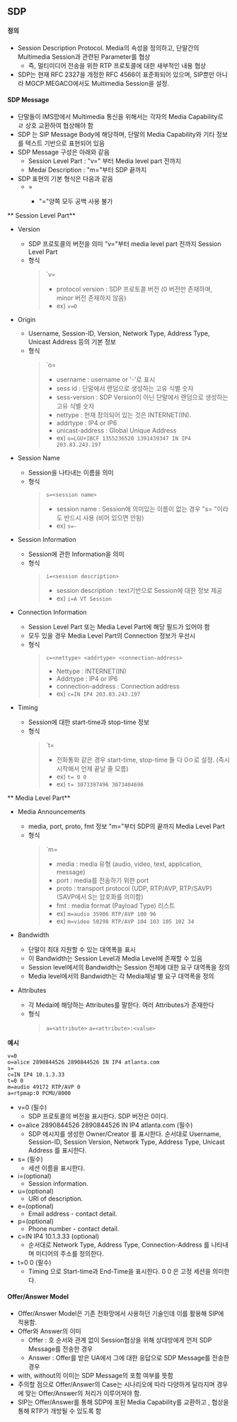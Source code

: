 ## SDP

#### **정의**
- Session Description Protocol. Media의 속성을 정의하고, 단말간의 Multimedia Session과 관련된 Parameter를 협상
  - 즉, 멀티미디어 전송을 위한 RTP 프로토콜에 대한 새부적인 내용 협상
- SDP는 현재 RFC 2327을 개정한 RFC 4566이 표준화되어 있으며, SIP뿐만 아니라 MGCP.MEGACO에서도 Multimedia Session을 설정.

#### **SDP Message**

- 단말들이 IMS망에서 Multimedia 통신을 위해서는 각자의 Media Capability르 ㄹ 상호 교환하여 협상해야 함
- SDP 는 SIP Message Body에 해당하며, 단말의 Media Capability와 기타 정보를 텍스트 기반으로 표현되어 있음
- SDP Message 구성은 아래와 같음
  - Session Level Part : "v=" 부터 Media level part 전까지
  - Medai Description : "m="부터 SDP 끝까지
- SDP 표현의 기본 형식은 다음과 같음
  - <type>=<value>
    - "="양쪽 모두 공백 사용 불가

** Session Level Part**
- Version
  - SDP 프로토콜의 버전을 의미 "v="부터 media level part 전까지 Session Level Part
  - 형식
    > `v=<protocol version>
    > - protocol version : SDP 프로토콜 버전 (0 버전만 존재하며, minor 버전 존재하지 않음)
    > - ex) `v=0`

- Origin
  - Username, Session-ID, Version, Network Type, Address Type, Unicast Address 등의 기본 정보
  - 형식
    > `o=<username> <sess id> <sess-version> <nettype> <unicast-address>
    > - username : username or '-'로 표시
    > - sess id : 단말에서 랜덤으로 생성하는 고유 식별 숫자
    > - sess-version : SDP Version이 아닌 단말에서 랜덤으로 생성하는 고유 식별 숫자
    > - nettype : 현재 정의되어 있는 것은 INTERNET(IN).
    > - addrtype : IP4 or IP6
    > - unicast-address : Global Unique Address
    > - ex) `o=LGU+IBCF 1355236520 1391439347 IN IP4 203.83.243.197` 

- Session Name
  - Session을 나타내는 이름을 의미
  - 형식
    > `s=<session name>`
    > - session name : Session에 의미있는 이름이 없는 경우 "s= "이라도 반드시 사용 (비어 있으면 안됨)
    > - ex) `s=-`

- Session Information
  - Session에 관한 Information을 의미
  - 형식
    > `i=<session description>`
    > - session description : text기반으로 Session에 대한 정보 제공
    > - ex) `i=A VT Session`

- Connection Information
  - Session Level Part 또는 Media Level Part에 해당 필드가 있어야 함
  - 모두 있을 경우 Media Level Part의 Connection 정보가 우선시
  - 형식
    > `c=<nettype> <addrtype> <connection-address>`
    > - Nettype : INTERNET(IN)
    > - Addrtype : IP4 or IP6
    > - connection-address : Connection address
    > - ex) `c=IN IP4 203.83.243.197`

- Timing
  - Session에 대한 start-time과 stop-time 정보
  - 형식
    > `t=<start-time> <stop-time>
    > - 전화통화 같은 경우 start-time, stop-time 둘 다 0ㅇ로 설정. (즉시 시작해서 언제 끝날 줄 모름)
    > - ex) `t= 0 0`
    > - ex) `t= 3073397496 3073404696`


** Media Level Part**
- Media Announcements
  - media, port, proto, fmt 정보 "m="부터 SDP의 끝까지 Media Level Part
  - 형식
    > `m=<media> <port> <proto> <fmt>
    > - media : media 유형 (audio, video, text, application, message)
    > - port : media를 전송하기 위한 port
    > - proto : transport protocol (UDP, RTP/AVP, RTP/SAVP) (SAVP에서 S는 암호화를 의미함)
    > - fmt : media format (Payload Type) 리스트
    > - ex) `m=audio 35906 RTP/AVP 100 96`
    > - ex) `m=video 50298 RTP/AVP 104 103 105 102 34`

- Bandwidth
  - 단말이 최대 지원할 수 있는 대역폭을 표시
  - 이 Bandwidth는 Session Level과 Media Level에 존재할 수 있음
  - Session level에서의 Bandwidth는 Session 전체에 대한 요구 대역폭을 정의
  - Media level에서의 Bandwidth는 각 Media채널 별 요구 대역폭을 정의
- Attributes
  - 각 Medai에 해당하는 Attributes를 말한다. 여러 Attributes가 존재한다
  - 형식
    > `a=<attribute>`
    > `a=<attribute>:<value>`


**예시**
```
v=0
o=alice 2890844526 2890844526 IN IP4 atlanta.com
s=
c=IN IP4 10.1.3.33
t=0 0
m=audio 49172 RTP/AVP 0
a=rtpmap:0 PCMU/8000
```


- v=0 (필수)
  - SDP 프로토콜의 버전을 표시한다. SDP 버전은 0이다.
- o=alice 2890844526 2890844526 IN IP4 atlanta.com (필수)
  - SDP 메시지를 생성한 Owner/Creator 를 표시한다. 순서대로 Username, Session-ID, Session Version, Network Type, Address Type, Unicast Address 를 표시한다.
- s= (필수)
  - 세션 이름을 표시한다.
- i=(optional)
  - Session information.
- u=(optional)
  - URI of description.
- e=(optional)
  - Email address - contact detail.
- p=(optional)
  - Phone number - contact detail.
- c=IN IP4 10.1.3.33 (optional)
  - 순서대로 Network Type, Address Type, Connection-Address 를 나타내며 미디어의 주소를 정의한다.
- t=0 0 (필수)
  - Timing 으로 Start-time과 End-Time을 표시한다. 0 0 은 고정 세션을 의미한다.


#### **Offer/Answer Model**

- Offer/Answer Model은 기존 전화망에서 사용하던 기술인데 이를 활용해 SIP에 적용함.
- Offer와 Answer의 이미
  - Offer : 호 순서와 관계 없이 Session협상을 위해 상대방에게 먼저 SDP Message를 전송한 경우
  - Answer : Offer를 받은 UA에서 그에 대한 응답으로 SDP Message를 전송한 경우
- with, without의 이미는 SDP Message의 포함 여부를 뜻함
- 주의할 점으로 Offer/Answer의 Case는 시나리오에 따라 다양하게 달라지며 경우에 맞는 Offer/Answer의 처리가 이루어져야 함.
- SIP는 Offer/Answer를 통해 SDP에 포된 Media Capability를 교환하고 , 협상을 통해 RTP가 개방될 수 있도록 함
